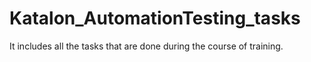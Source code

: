 # Katalon_AutomationTesting_tasks
It includes all the tasks that are done during the course of training.

